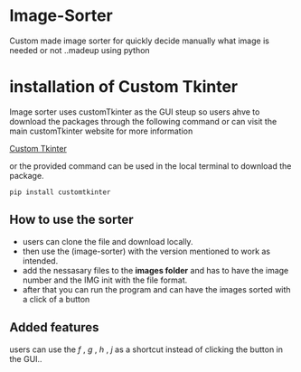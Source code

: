 # Image-Sorter
Custom made image sorter for quickly decide manually what image is needed or not ..madeup using python


# installation of Custom Tkinter 

Image sorter uses customTkinter as the GUI steup so users ahve to download the packages through 
the following command or can visit the main customTkinter website for more information 

[Custom Tkinter ](https://pypi.org/project/customtkinter/0.3/)

or the provided command can be used in the local terminal to download the package.

` pip install customtkinter `

## How to use the sorter 

 - users can clone the file and download locally. 
 - then use the (image-sorter) with the version mentioned to work as intended.
 - add the nessasary files to the __images folder__  and has to have the image number and the IMG init with the file format.
 - after that you can run the program and can have the images sorted with a click of a button 

## Added features 

users can use the *f* , *g* , *h* , *j*  as a shortcut instead of clicking the button in the GUI..
